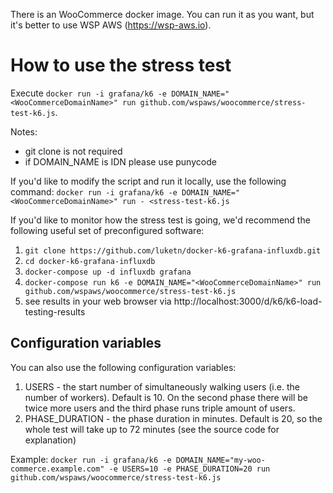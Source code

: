 There is an WooCommerce docker image.  You can run it as you want, but it's better to use WSP AWS (https://wsp-aws.io).

# How to use the stress test

Execute `docker run -i grafana/k6 -e DOMAIN_NAME="<WooCommerceDomainName>" run github.com/wspaws/woocommerce/stress-test-k6.js`.

Notes:
* git clone is not required
* if DOMAIN_NAME is IDN please use punycode

If you'd like to modify the script and run it locally, use the following command: `docker run -i grafana/k6 -e DOMAIN_NAME="<WooCommerceDomainName>" run - <stress-test-k6.js`

If you'd like to monitor how the stress test is going, we'd recommend the following useful set of preconfigured software:
1. `git clone https://github.com/luketn/docker-k6-grafana-influxdb.git`
1. `cd docker-k6-grafana-influxdb`
1. `docker-compose up -d influxdb grafana`
1. `docker-compose run k6 -e DOMAIN_NAME="<WooCommerceDomainName>" run github.com/wspaws/woocommerce/stress-test-k6.js`
1. see results in your web browser via http://localhost:3000/d/k6/k6-load-testing-results

## Configuration variables
You can also use the following configuration variables:
1. USERS - the start number of simultaneously walking users (i.e. the number of workers).  Default is 10.  On the second phase there will be twice more users and the third phase runs triple amount of users.
1. PHASE_DURATION - the phase duration in minutes.  Default is 20, so the whole test will take up to 72 minutes (see the source code for explanation)

Example: `docker run -i grafana/k6 -e DOMAIN_NAME="my-woo-commerce.example.com" -e USERS=10 -e PHASE_DURATION=20 run github.com/wspaws/woocommerce/stress-test-k6.js`

